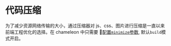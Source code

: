 # 代码压缩

为了减少资源网络传输的大小，通过压缩器对 js、css、图片进行压缩是一直以来前端工程优化的选择。在 chameleon 中只需要 [配置`minimize`参数](./config.html#代码压缩), 默认`build`模式开启。
